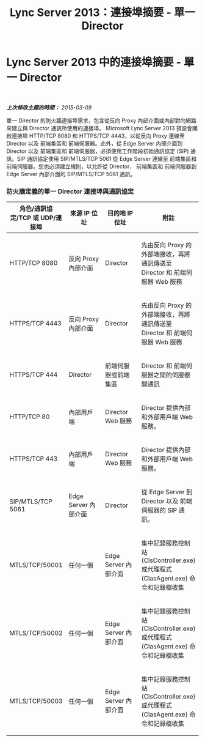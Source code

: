 ﻿---
title: Lync Server 2013：連接埠摘要 - 單一 Director
TOCTitle: 連接埠摘要 - 單一 Director
ms:assetid: 079c1414-723f-4499-b7d4-a0d7121c1626
ms:mtpsurl: https://technet.microsoft.com/zh-tw/library/JJ204648(v=OCS.15)
ms:contentKeyID: 49289995
ms.date: 08/10/2015
mtps_version: v=OCS.15
ms.translationtype: HT
---

# Lync Server 2013 中的連接埠摘要 - 單一 Director

 

_**上次修改主題的時間：** 2015-03-09_

單一 Director 的防火牆連接埠需求，包含從反向 Proxy 內部介面或內部對向網路來建立與 Director 通訊所使用的連接埠。 Microsoft Lync Server 2013 預設會開啟連接埠 HTTP/TCP 8080 和 HTTPS/TCP 4443，以從反向 Proxy 連線至 Director 以及 前端集區和 前端伺服器。此外，從 Edge Server 內部介面到 Director 以及 前端集區和 前端伺服器，必須使用工作階段初始通訊協定 (SIP) 通訊。SIP 通訊協定使用 SIP/MTLS/TCP 5061 從 Edge Server 連線至 前端集區和 前端伺服器。您也必須建立規則，以允許從 Director、 前端集區和 前端伺服器到 Edge Server 內部介面的 SIP/MTLS/TCP 5061 通訊。

### 防火牆定義的單一 Director 連接埠與通訊協定

<table>
<colgroup>
<col style="width: 25%" />
<col style="width: 25%" />
<col style="width: 25%" />
<col style="width: 25%" />
</colgroup>
<thead>
<tr class="header">
<th>角色/通訊協定/TCP 或 UDP/連接埠</th>
<th>來源 IP 位址</th>
<th>目的地 IP 位址</th>
<th>附註</th>
</tr>
</thead>
<tbody>
<tr class="odd">
<td><p>HTTP/TCP 8080</p></td>
<td><p>反向 Proxy 內部介面</p></td>
<td><p>Director</p></td>
<td><p>先由反向 Proxy 的外部端接收，再將通訊傳送至 Director 和 前端伺服器 Web 服務</p></td>
</tr>
<tr class="even">
<td><p>HTTPS/TCP 4443</p></td>
<td><p>反向 Proxy 內部介面</p></td>
<td><p>Director</p></td>
<td><p>先由反向 Proxy 的外部端接收，再將通訊傳送至 Director 和 前端伺服器 Web 服務</p></td>
</tr>
<tr class="odd">
<td><p>HTTPS/TCP 444</p></td>
<td><p>Director</p></td>
<td><p>前端伺服器或前端集區</p></td>
<td><p>Director 和 前端伺服器之間的伺服器間通訊</p></td>
</tr>
<tr class="even">
<td><p>HTTP/TCP 80</p></td>
<td><p>內部用戶端</p></td>
<td><p>Director Web 服務</p></td>
<td><p>Director 提供內部和外部用戶端 Web 服務。</p></td>
</tr>
<tr class="odd">
<td><p>HTTPS/TCP 443</p></td>
<td><p>內部用戶端</p></td>
<td><p>Director Web 服務</p></td>
<td><p>Director 提供內部和外部用戶端 Web 服務。</p></td>
</tr>
<tr class="even">
<td><p>SIP/MTLS/TCP 5061</p></td>
<td><p>Edge Server 內部介面</p></td>
<td><p>Director</p></td>
<td><p>從 Edge Server 到 Director 以及 前端伺服器的 SIP 通訊。</p></td>
</tr>
<tr class="odd">
<td><p>MTLS/TCP/50001</p></td>
<td><p>任何一個</p></td>
<td><p>Edge Server 內部介面</p></td>
<td><p>集中記錄服務控制站 (ClsController.exe) 或代理程式 (ClasAgent.exe) 命令和記錄檔收集</p></td>
</tr>
<tr class="even">
<td><p>MTLS/TCP/50002</p></td>
<td><p>任何一個</p></td>
<td><p>Edge Server 內部介面</p></td>
<td><p>集中記錄服務控制站 (ClsController.exe) 或代理程式 (ClasAgent.exe) 命令和記錄檔收集</p></td>
</tr>
<tr class="odd">
<td><p>MTLS/TCP/50003</p></td>
<td><p>任何一個</p></td>
<td><p>Edge Server 內部介面</p></td>
<td><p>集中記錄服務控制站 (ClsController.exe) 或代理程式 (ClasAgent.exe) 命令和記錄檔收集</p></td>
</tr>
</tbody>
</table>

